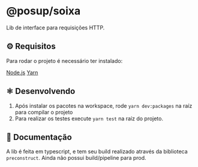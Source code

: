 # @posup/soixa

Lib de interface para requisições HTTP.

## ⚙️ Requisitos

Para rodar o projeto é necessário ter instalado:

[Node.js](https://nodejs.org/en/)
[Yarn](https://yarnpkg.com/)

## ⚛️ Desenvolvendo

1. Após instalar os pacotes na workspace, rode `yarn dev:packages` na raíz para compilar o projeto
2. Para realizar os testes execute `yarn test` na raíz do projeto.

## 📝 Documentação

A lib é feita em typescript, e tem seu build realizado através da biblioteca `preconstruct`. Ainda não possui build/pipeline para prod.
